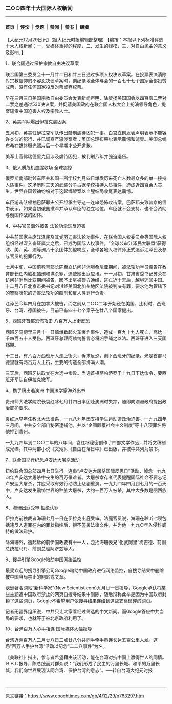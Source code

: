 ### 二○○四年十大国际人权新闻

---

#### [首页](../../../..?n763297) &nbsp;|&nbsp; [评论](../../../../../epoch-comment?n763297) &nbsp;|&nbsp; [专题](../../../../../epoch-special?n763297) &nbsp;|&nbsp; [禁闻](../../../../../epoch-news?n763297) &nbsp;|&nbsp; [禁书](../../../../../books?n763297) &nbsp;|&nbsp; [翻墙](https://github.com/gfw-breaker/nogfw/blob/master/README.md?n763297)


<div class="post_content" id="artbody" itemprop="articleBody">
 <!-- article content begin -->
 <p>
  【大纪元12月29日讯】(据大纪元时报编辑部整理) 【编按：本报以下列标准评选十大人权新闻：一、受媒体重视的程度，二、发生的规模，三、对自由民主的意义及影响。】
 </p>
 <p>
  1、联合国通过保护宗教自由决议草案
 </p>
 <p>
  联合国第三委员会十一月廿二日和廿三日通过多项人权决议草案。在投票表决消除对宗教信仰的不容忍决议草案时，创纪录地全体与会的一百七十七个国家全部投赞成票，没有任何国家投反对票或弃权票。
 </p>
 <p>
  早在三月三日美国宗教自由委员会发表新闻声明，除赞扬美国国会以四百零二票对二票之差通过530决议案，并促请美国政府在联合国人权大会上扮演领导角色，提案谴责中国迫害人权及宗教人士。
 </p>
 <p>
  2、英美军队爆出伊拉克虐囚案
 </p>
 <p>
  五月初，英美驻伊拉克军队传出酷刑虐待囚犯一事。白宫立刻发表声明表示不能容许类似的犯行，并已调查严惩涉案者；英国总理布莱尔表示震惊和谴责。美国总统布希在媒体曝光照片后一个星期才公开道歉。
 </p>
 <p>
  美军士官佛瑞德里克因涉及虐待囚犯，被判刑八年并强迫退伍。
 </p>
 <p>
  3、俄人质危机血腥收场 全球震惊
 </p>
 <p>
  俄罗斯南部毗邻车臣共和国一所学校九月四日爆发历来死亡人数最众多的单一挟持人质事件。这场历时三天的武装分子占据学校挟持人质事件，造成近四百余人丧生。世界各国领袖纷纷对于这起绑架案以血腥结局收尾表达震惊。
 </p>
 <p>
  车臣游击队领袖巴萨耶夫公开坦承主导这一连串恐怖攻击案。巴萨耶夫致普京的信中表示，如果当初俄国撤军并承认车臣的独立地位，车臣就不会支持、也不会资助与俄国作战的团体。
 </p>
 <p>
  4、中共官员海外被告 法轮功全球反迫害
 </p>
 <p>
  中共前国家主席江泽民及其党羽迫害法轮功事件，在联合国人权委员会等国际人权组织经过深入查证属实之后，已成为国际人权事件。“全球公审江泽民大联盟”获得欧、美、英、澳等洲八十余团体加盟响应，全球各地人权律师正式追诉江泽民及参与官员的犯罪行为。
 </p>
 <p>
  七月中旬，中国前教育部长陈至立访问非洲坦桑尼亚期间，被法轮功学员控告在教育部长任内触犯酷刑和谋杀罪，迫使她出庭应讯。十一月初，甘肃省委书记苏荣在访问非洲尚比亚期间被告，因不出庭被警方通缉，逃亡近十天后，越境逃回中国。十二月八日北京市委书记刘淇经美国北加州地区法院被判决有罪，要求他为管辖下的警察所犯的迫害法轮功的酷刑和反人类罪行负责。
 </p>
 <p>
  江泽民今年四月在加拿大被告，而之前从二○○二年开始还在美国、比利时、西班牙、台湾、德国被告。目前已有四十七个案子在廿八个国家提出。
 </p>
 <p>
  5、西班牙首都恐怖攻击 八百万人上街反恐
 </p>
 <p>
  西班牙马德里三月十一日惊爆数起火车爆炸事件，造成一百九十九人死亡，高达一千四百五十人受伤。西班牙总理阿兹纳誓言必将凶手绳之以法。西班牙进入三天国殇期。
 </p>
 <p>
  十二日，有八百万西班牙人走上街头，诉求反恐，创下西班牙的纪录。光是首都马德里就有两百万人上街，主要的街道全部挤满人潮。
 </p>
 <p>
  三天后，西班牙执政党在大选中惨败。当选首相萨帕蒂罗于十九日下达命令，要西班牙军队自伊拉克撤军。
 </p>
 <p>
  6、携手稿出逃澳洲 中国法学家海外出书
 </p>
 <p>
  贵州师大法学院院长袁红冰七月廿四日率团赴澳洲时失踪，随即向澳洲政府提出政治庇护要求。
 </p>
 <p>
  袁红冰早年任教北大法律系，一九八九年因支持学生运动遭政治迫害。一九九四年三月间，中共安全部门秘密逮捕他，并以“企图颠覆社会主义制度”等十八项罪名将他押到贵州。
 </p>
 <p>
  一九九四年到二○○二年的八年间，袁红冰秘密创作了四部文学作品，并将文稿制成光碟。其中两部小说《文殇》、《自由在落日中》已出版，并被中共列为禁书。
 </p>
 <p>
  7、联合国举行纪念卢安达大屠杀活动
 </p>
 <p>
  纽约联合国总部四月七日举行一连串“卢安达大屠杀国际反思日”活动，悼念一九九四年卢安达大屠杀中丧生的百万罹难者。大屠杀幸存者代表提醒国际社会不要忘记卢安达大屠杀，并应采取有效行动防止悲剧重演。一九九四年四月到七月的一百天中，卢安达发生震惊世界的种族大屠杀，大约一百万人被杀，其中大多数是图西族人。
 </p>
 <p>
  8、海珊出庭受审 拒绝认罪
 </p>
 <p>
  伊拉克前独裁者海珊七月一日在伊拉克出庭受审。法庭官员说，海珊在聆听七项包括违反人道罪在内的罪状指控后，拒不签署法律文件，并为他一九九○年入侵科威特的做法辩护。
 </p>
 <p>
  除海珊外，遭起诉的前伊国政要有十一人，包括海珊表兄“化武阿里”梅吉德、前副总统拉马丹、前副总理阿济兹等人。
 </p>
 <p>
  9、搜寻引擎Google暗助中国网络监控
 </p>
 <p>
  最受欢迎的搜寻引擎公司Google暗助中国政府进行网络监控，自搜寻结果中删除被中国当局禁止的网站或文章。
 </p>
 <p>
  欧洲著名网站“新科学家”(New Scientist.com)九月廿一日报导，Google承认将某些主题遭中国政府禁止的网页自搜寻结果中删除，随后辩称此举是因为中国政府封锁了这些网页，Google不希望用户依搜寻结果连结到这些支离破碎的网页。
 </p>
 <p>
  记者无疆界组织说，中共只让大家看经过筛选的中文新闻。而Google答应中共当局的要求，也就等于被北京政府利用了。
 </p>
 <p>
  10、台湾百万人心手相连 国际媒体大幅报导
 </p>
 <p>
  台湾近两百万人二月廿八日二点廿八分共同手牵手串连长达五百公里人龙。这场“百万人手护台湾”活动以纪念“二二八事件”为名。
 </p>
 <p>
  《美联社》指出，参与者希望藉由该活动，能在台湾对抗中国上赢得世人的同情。ＢＢＣ报导，陈总统面对群众说：“我们形成了民主的万里长城、和平的万里长城，我们向世界展现认同台湾、保护台湾的意志”。──转自台湾大纪元时报
 </p>
 <p>
  <font color="#ffffff">
   (http://www.dajiyuan.com)
  </font>
 </p>
 <!-- article content end -->
 <div id="below_article_ad">
 </div>
</div>


---

原文链接：https://www.epochtimes.com/gb/4/12/29/n763297.htm